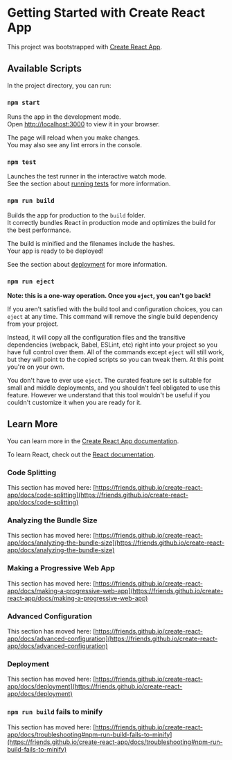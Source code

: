 # Getting Started with Create React App

This project was bootstrapped with [Create React App](https://github.com/friends/create-react-app).

## Available Scripts

In the project directory, you can run:

### `npm start`

Runs the app in the development mode.\
Open [http://localhost:3000](http://localhost:3000) to view it in your browser.

The page will reload when you make changes.\
You may also see any lint errors in the console.

### `npm test`

Launches the test runner in the interactive watch mode.\
See the section about [running tests](https://friends.github.io/create-react-app/docs/running-tests) for more information.

### `npm run build`

Builds the app for production to the `build` folder.\
It correctly bundles React in production mode and optimizes the build for the best performance.

The build is minified and the filenames include the hashes.\
Your app is ready to be deployed!

See the section about [deployment](https://friends.github.io/create-react-app/docs/deployment) for more information.

### `npm run eject`

**Note: this is a one-way operation. Once you `eject`, you can't go back!**

If you aren't satisfied with the build tool and configuration choices, you can `eject` at any time. This command will remove the single build dependency from your project.

Instead, it will copy all the configuration files and the transitive dependencies (webpack, Babel, ESLint, etc) right into your project so you have full control over them. All of the commands except `eject` will still work, but they will point to the copied scripts so you can tweak them. At this point you're on your own.

You don't have to ever use `eject`. The curated feature set is suitable for small and middle deployments, and you shouldn't feel obligated to use this feature. However we understand that this tool wouldn't be useful if you couldn't customize it when you are ready for it.

## Learn More

You can learn more in the [Create React App documentation](https://friends.github.io/create-react-app/docs/getting-started).

To learn React, check out the [React documentation](https://reactjs.org/).

### Code Splitting

This section has moved here: [https://friends.github.io/create-react-app/docs/code-splitting](https://friends.github.io/create-react-app/docs/code-splitting)

### Analyzing the Bundle Size

This section has moved here: [https://friends.github.io/create-react-app/docs/analyzing-the-bundle-size](https://friends.github.io/create-react-app/docs/analyzing-the-bundle-size)

### Making a Progressive Web App

This section has moved here: [https://friends.github.io/create-react-app/docs/making-a-progressive-web-app](https://friends.github.io/create-react-app/docs/making-a-progressive-web-app)

### Advanced Configuration

This section has moved here: [https://friends.github.io/create-react-app/docs/advanced-configuration](https://friends.github.io/create-react-app/docs/advanced-configuration)

### Deployment

This section has moved here: [https://friends.github.io/create-react-app/docs/deployment](https://friends.github.io/create-react-app/docs/deployment)

### `npm run build` fails to minify

This section has moved here: [https://friends.github.io/create-react-app/docs/troubleshooting#npm-run-build-fails-to-minify](https://friends.github.io/create-react-app/docs/troubleshooting#npm-run-build-fails-to-minify)
